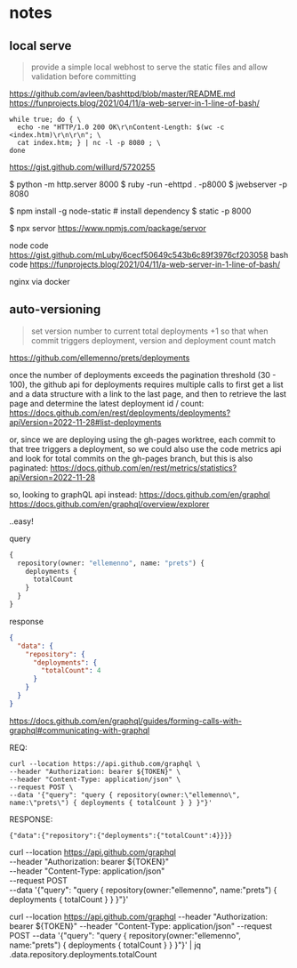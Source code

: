 # notes

## local serve

> provide a simple local webhost to serve the static files and allow validation before committing

https://github.com/avleen/bashttpd/blob/master/README.md
https://funprojects.blog/2021/04/11/a-web-server-in-1-line-of-bash/

```console
while true; do { \
  echo -ne "HTTP/1.0 200 OK\r\nContent-Length: $(wc -c <index.htm)\r\n\r\n"; \
  cat index.htm; } | nc -l -p 8080 ; \
done
```

https://gist.github.com/willurd/5720255

$ python -m http.server 8000
$ ruby -run -ehttpd . -p8000
$ jwebserver -p 8080

$ npm install -g node-static # install dependency
$ static -p 8000

$ npx servor <root> <fallback> <port>
https://www.npmjs.com/package/servor

node code https://gist.github.com/mLuby/6cecf50649c543b6c89f3976cf203058
bash code https://funprojects.blog/2021/04/11/a-web-server-in-1-line-of-bash/

nginx via docker


## auto-versioning

> set version number to current total deployments +1 so that when commit triggers deployment, version and deployment count match

https://github.com/ellemenno/prets/deployments

once the number of deployments exceeds the pagination threshold (30 - 100), the github api for deployments requires multiple calls to first get a list and a data structure with a link to the last page, and then to retrieve the last page and determine the latest deployment id / count:
https://docs.github.com/en/rest/deployments/deployments?apiVersion=2022-11-28#list-deployments

or, since we are deploying using the gh-pages worktree, each commit to that tree triggers a deployment, so we could also use the code metrics api and look for total commits on the gh-pages branch, but this is also paginated:
https://docs.github.com/en/rest/metrics/statistics?apiVersion=2022-11-28

so, looking to graphQL api instead:
https://docs.github.com/en/graphql
https://docs.github.com/en/graphql/overview/explorer

..easy!

query
```graphql
{
  repository(owner: "ellemenno", name: "prets") {
    deployments {
      totalCount
    }
  }
}
```

response
```json
{
  "data": {
    "repository": {
      "deployments": {
        "totalCount": 4
      }
    }
  }
}
```


https://docs.github.com/en/graphql/guides/forming-calls-with-graphql#communicating-with-graphql

REQ:

    curl --location https://api.github.com/graphql \
    --header "Authorization: bearer ${TOKEN}" \
    --header "Content-Type: application/json" \
    --request POST \
    --data '{"query": "query { repository(owner:\"ellemenno\", name:\"prets\") { deployments { totalCount } } }"}'

RESPONSE:

    {"data":{"repository":{"deployments":{"totalCount":4}}}}


curl --location https://api.github.com/graphql \
--header "Authorization: bearer ${TOKEN}" \
--header "Content-Type: application/json" \
--request POST \
--data '{"query": "query { repository(owner:\"ellemenno\", name:\"prets\") { deployments { totalCount } } }"}'

curl --location https://api.github.com/graphql --header "Authorization: bearer ${TOKEN}" --header "Content-Type: application/json" --request POST --data '{"query": "query { repository(owner:\"ellemenno\", name:\"prets\") { deployments { totalCount } } }"}' | jq .data.repository.deployments.totalCount
